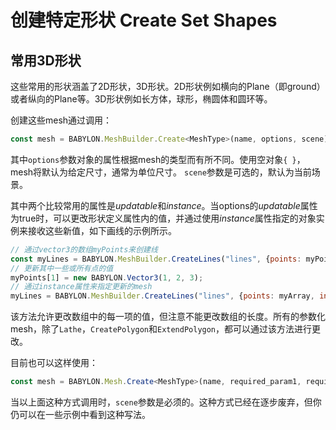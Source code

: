 创建特定形状 Create Set Shapes
===

## 常用3D形状

这些常用的形状涵盖了2D形状，3D形状。2D形状例如横向的Plane（即ground）或者纵向的Plane等。3D形状例如长方体，球形，椭圆体和圆环等。

创建这些mesh通过调用：

````javascript
const mesh = BABYLON.MeshBuilder.Create<MeshType>(name, options, scene);
````

其中`options`参数对象的属性根据mesh的类型而有所不同。使用空对象`{ }`，mesh将默认为给定尺寸，通常为单位尺寸。 `scene`参数是可选的，默认为当前场景。

其中两个比较常用的属性是*updatable*和*instance*。当options的*updatable*属性为true时，可以更改形状定义属性内的值，并通过使用*instance*属性指定的对象实例来接收这些新值，如下画线的示例所示。

````javascript
// 通过vector3的数组myPoints来创建线
const myLines = BABYLON.MeshBuilder.CreateLines("lines", {points: myPoints});
// 更新其中一些或所有点的值
myPoints[1] = new BABYLON.Vector3(1, 2, 3);
// 通过instance属性来指定更新的mesh
myLines = BABYLON.MeshBuilder.CreateLines("lines", {points: myArray, instance: myLines});
````

该方法允许更改数组中的每一项的值，但注意不能更改数组的长度。所有的参数化mesh，除了`Lathe`，`CreatePolygon`和`ExtendPolygon`，都可以通过该方法进行更改。

目前也可以这样使用：

````typescript
const mesh = BABYLON.Mesh.Create<MeshType>(name, required_param1, required_param2, ..., scene, optional_parameter1, ........);
````

当以上面这种方式调用时，`scene`参数是必须的。这种方式已经在逐步废弃，但你仍可以在一些示例中看到这种写法。

